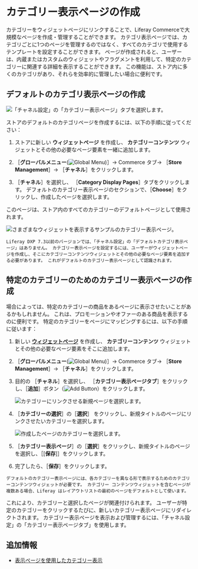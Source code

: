 # カテゴリー表示ページの作成

カテゴリーをウィジェットページにリンクすることで、Liferay Commerceで大規模なページを作成・管理することができます。 カテゴリ表示ページでは、カテゴリごとに1つのページを管理するのではなく、すべてのカテゴリで使用するテンプレートを設定することができます。 ページが作成されると、ユーザーは、内蔵またはカスタムのウィジェットやフラグメントを利用して、特定のカテゴリーに関連する詳細を表示することができます。 この機能は、ストア内に多くのカテゴリがあり、それらを効率的に管理したい場合に便利です。

<a name="creating-a-default-category-display-page" />

## デフォルトのカテゴリ表示ページの作成

![「チャネル設定」の「カテゴリー表示ページ」タブを選択します。](./creating-category-display-pages/1.png)

ストアのデフォルトのカテゴリページを作成するには、以下の手順に従ってください：

1. ストアに新しい **ウィジェットページ** を作成し、 **カテゴリーコンテンツ** ウィジェットとその他の必要なページ要素を一緒に追加します。

1. ［**グローバルメニュー**(![Global Menu](../images/icon-applications-menu.png))］&rarr; Commerce タブ&rarr; ［**Store Management**］&rarr; ［**チャネル**］をクリックします。

1. ［**チャネル**］を選択し、 ［**Category Display Pages**］タブをクリックします。 デフォルトのカテゴリー表示ページのセクションで、［**Choose**］をクリックし、作成したページを選択します。

このページは、ストア内のすべてのカテゴリーのデフォルトページとして使用されます。

![さまざまなウィジェットを表示するサンプルのカテゴリー表示ページ。](./creating-category-display-pages/2.png)

```{note}
Liferay DXP 7.3以前のバージョンでは、「チャネル設定」の「デフォルトカテゴリ表示ページ」はありません。 カテゴリー表示ページを設定するには、ユーザーがウィジェットページを作成し、そこにカテゴリーコンテンツウィジェットとその他の必要なページ要素を追加する必要があります。 これがデフォルトのカテゴリー表示ページとして認識されます。
```

<a name="creating-a-category-display-page-for-a-specific-category" />

## 特定のカテゴリーのためのカテゴリー表示ページの作成

場合によっては、特定のカテゴリーの商品をあるページに表示させたいことがあるかもしれません。 これは、プロモーションやオファーのある商品を表示するのに便利です。 特定のカテゴリーをページにマッピングするには、以下の手順に従います：

1. 新しい [**ウィジェットページ**](https://learn.liferay.com/dxp/latest/ja/site-building/creating-pages/understanding-pages/understanding-pages.html#widget-pages) を作成し、 **カテゴリーコンテンツ** ウィジェットとその他の必要なページ要素をそこに追加します。

1. ［**グローバルメニュー**(![Global Menu](../images/icon-applications-menu.png))］&rarr; Commerce タブ&rarr; ［**Store Management**］&rarr; ［**チャネル**］をクリックします。

1. 目的の ［**チャネル**］を選択し、 ［**カテゴリー表示ページタブ**］をクリックし、［**追加**］ボタン（![Add Button](../images/icon-add.png)）をクリックします。

   ![カテゴリーにリンクさせる新規ページを選択します。](./creating-category-display-pages/3.png)

1. ［**カテゴリーの選択**］の［**選択**］ をクリックし、新規タイトルのページにリンクさせたいカテゴリーを選択します。

   ![作成したページのカテゴリーを選択します。](./creating-category-display-pages/4.png)

1. ［**カテゴリー表示ページ**］の［**選択**］をクリックし、新規タイトルのページを選択し、［[**保存**]］をクリックします。

1. 完了したら、［**保存**］をクリックします。

```{note}
デフォルトのカテゴリー表示ページには、各カテゴリーを異なる形で表示するためのカテゴリーコンテンツウィジェットが必要です。 カテゴリー コンテンツウィジェットを含むページが複数ある場合、Liferay はレイアウトリストの最初のページをデフォルトとして使います。 
```

これにより、カテゴリーと選択したページが関連付けられます。 ユーザーが特定のカテゴリーをクリックするたびに、新しいカテゴリー表示ページにリダイレクトされます。 カテゴリー表示ページを表示および管理するには、「チャネル設定」の「カテゴリー表示ページタブ」を使用します。

<a name="additional-information" />

## 追加情報

- [表示ページを使用したカテゴリー表示](https://learn.liferay.com/dxp/latest/en/site-building/displaying-content/using-display-page-templates/displaying-categories-using-display-pages.html)
